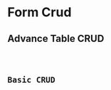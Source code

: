 # Form Crud

## Advance Table CRUD

<code src="./advanceCrud.tsx" />

## Basic CRUD

<code src="./basicCrud.tsx"  />
